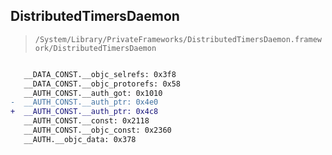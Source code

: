 ## DistributedTimersDaemon

> `/System/Library/PrivateFrameworks/DistributedTimersDaemon.framework/DistributedTimersDaemon`

```diff

   __DATA_CONST.__objc_selrefs: 0x3f8
   __DATA_CONST.__objc_protorefs: 0x58
   __AUTH_CONST.__auth_got: 0x1010
-  __AUTH_CONST.__auth_ptr: 0x4e0
+  __AUTH_CONST.__auth_ptr: 0x4c8
   __AUTH_CONST.__const: 0x2118
   __AUTH_CONST.__objc_const: 0x2360
   __AUTH.__objc_data: 0x378

```
